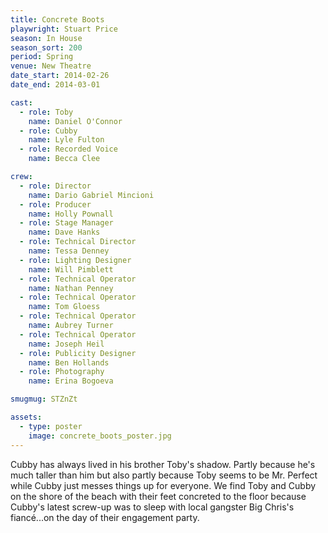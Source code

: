 ```yaml
---
title: Concrete Boots
playwright: Stuart Price
season: In House
season_sort: 200
period: Spring
venue: New Theatre
date_start: 2014-02-26
date_end: 2014-03-01

cast:
  - role: Toby
    name: Daniel O'Connor
  - role: Cubby
    name: Lyle Fulton
  - role: Recorded Voice
    name: Becca Clee

crew:
  - role: Director
    name: Dario Gabriel Mincioni
  - role: Producer
    name: Holly Pownall
  - role: Stage Manager
    name: Dave Hanks
  - role: Technical Director
    name: Tessa Denney
  - role: Lighting Designer
    name: Will Pimblett
  - role: Technical Operator
    name: Nathan Penney
  - role: Technical Operator
    name: Tom Gloess
  - role: Technical Operator
    name: Aubrey Turner
  - role: Technical Operator
    name: Joseph Heil
  - role: Publicity Designer
    name: Ben Hollands
  - role: Photography
    name: Erina Bogoeva

smugmug: STZnZt

assets:
  - type: poster
    image: concrete_boots_poster.jpg
---
```


Cubby has always lived in his brother Toby's shadow. Partly because he's much taller than him but also partly because Toby seems to be Mr. Perfect while Cubby just messes things up for everyone. We find Toby and Cubby on the shore of the beach with their feet concreted to the floor because Cubby's latest screw-up was to sleep with local gangster Big Chris's fiancé...on the day of their engagement party.
